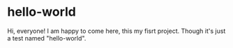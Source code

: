 hello-world
===========
Hi, everyone! 
I am happy to come here, this my fisrt project. Though it's just a test named "hello-world".
